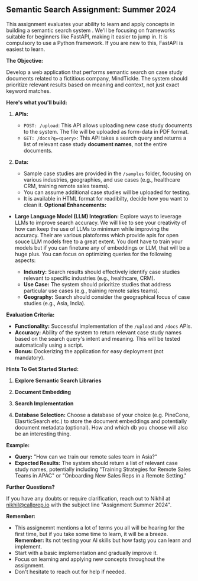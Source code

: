 ## Semantic Search Assignment: Summer 2024

This assignment evaluates your ability to learn and apply concepts in building a semantic search system . We'll be focusing on frameworks suitable for beginners like FastAPI, making it easier to jump in. It is compulsory to use a Python framework. If you are new to this, FastAPI is easiest to learn.

**The Objective:**

Develop a web application that performs semantic search on case study documents related to a fictitious company, MindTickle. The system should prioritize relevant results based on meaning and context, not just exact keyword matches.

**Here's what you'll build:**

1. **APIs:**
    - `POST: /upload`: This API allows uploading new case study documents to the system. The file will be uploaded as form-data in PDF format.
    - `GET: /docs?q=<query>`: This API takes a search query and returns a list of relevant case study **document names**, not the entire documents.

2. **Data:**
    - Sample case studies are provided in the `/samples` folder, focusing on various industries, geographies, and use cases (e.g., healthcare CRM, training remote sales teams).
    - You can assume additional case studies will be uploaded for testing.
    - It is available in HTML format for readibilty, decide how you want to clean it.
**Optional Enhancements:**

- **Large Language Model (LLM) Integration:** Explore ways to leverage LLMs to improve search accuracy. We will like to see your creativity of how can keep the use of LLMs to minimum while improving the accuracy. Their are various platoforms which provide apis for open souce LLM models free to a great extent. You dont have to train your models but if you can finetune any of embeddings or LLM, that will be a huge plus. You can focus on optimizing queries for the following aspects:

    - **Industry:** Search results should effectively identify case studies relevant to specific industries (e.g., healthcare, CRM).
    - **Use Case:** The system should prioritize studies that address particular use cases (e.g., training remote sales teams).
    - **Geography:** Search should consider the geographical focus of case studies (e.g., Asia, India).

**Evaluation Criteria:**

- **Functionality:** Successful implementation of the `/upload` and `/docs` APIs.
- **Accuracy:** Ability of the system to return relevant case study names based on the search query's intent and meaning. This will be tested automatically using a script.
- **Bonus:** Dockerizing the application for easy deployment (not mandatory).

**Hints To Get Started Started:**


1. **Explore Semantic Search Libraries**

2. **Document Embedding** 

3. **Search Implementation** 

6. **Database Selection:** Choose a database of your choice (e.g. PineCone, ElasrticSearch etc.) to store the document embeddings and potentially document metadata (optional). How and which db you choose will also be an interesting thing. 


**Example:**

* **Query:** "How can we train our remote sales team in Asia?"
* **Expected Results:** The system should return a list of relevant case study names, potentially including "Training Strategies for Remote Sales Teams in APAC" or "Onboarding New Sales Reps in a Remote Setting."

**Further Questions?**

If you have any doubts or require clarification, reach out to Nikhil at nikhil@callprep.io with the subject line "Assignment Summer 2024".

**Remember:** 
- This assignemnt mentions a lot of terms you all will be hearing for the first time, but if you take some time to learn, it will be a breeze. **Remember:** Its not testing your AI skills but how fastg you can learn and implement.
- Start with a basic implementation and gradually improve it.
- Focus on learning and applying new concepts throughout the assignment.
- Don't hesitate to reach out for help if needed.
